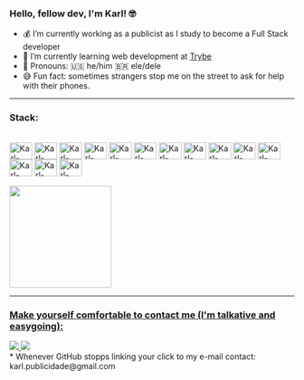 ### Hello, fellow dev, I'm Karl! 🤓

- 💰 I’m currently working as a publicist as I study to become a Full Stack developer
- 🌱 I’m currently learning web development at [Trybe](https://www.betrybe.com/)
- 👨 Pronouns: 🇺🇸 he/him 🇧🇷 ele/dele
- 😅  Fun fact: sometimes strangers stop me on the street to ask for help with their phones.

<hr/>

### Stack:
<div style="display: inline_block"><br>
  <img align="center" alt="Karl-Photoshop" height="30" width="40" src="https://cdn.jsdelivr.net/gh/devicons/devicon/icons/photoshop/photoshop-plain.svg" />
  <img align="center" alt="Karl-Illustrator" height="30" width="40" src="https://cdn.jsdelivr.net/gh/devicons/devicon/icons/illustrator/illustrator-plain.svg" />
  <img align="center" alt="Karl-Premiere" height="30" width="40" src="https://cdn.jsdelivr.net/gh/devicons/devicon/icons/premierepro/premierepro-original.svg" />
  <img align="center" alt="Karl-Java" height="30" width="40" src="https://cdn.jsdelivr.net/gh/devicons/devicon/icons/java/java-original.svg" />
  <img align="center" alt="Karl-Bootstrap" height="30" width="40" src="https://cdn.jsdelivr.net/gh/devicons/devicon/icons/bootstrap/bootstrap-original.svg" />
 <!-- <img align="center" alt="Karl-GitHub" height="30" width="40" src="https://cdn.jsdelivr.net/gh/devicons/devicon/icons/github/github-original.svg" /> -->
  <img align="center" alt="Karl-HTML" height="30" width="40" src="https://cdn.jsdelivr.net/gh/devicons/devicon/icons/html5/html5-original.svg" />
  <img align="center" alt="Karl-CSS" height="30" width="40" src="https://cdn.jsdelivr.net/gh/devicons/devicon/icons/css3/css3-original.svg" />
  <img align="center" alt="Karl-JavaScript" height="30" width="40" src="https://cdn.jsdelivr.net/gh/devicons/devicon/icons/javascript/javascript-original.svg" />
  <img align="center" alt="Karl-Jest" height="30" width="40" src="https://cdn.jsdelivr.net/gh/devicons/devicon/icons/jest/jest-plain.svg" />
  <img align="center" alt="Karl-React" height="30" width="40" src="https://cdn.jsdelivr.net/gh/devicons/devicon/icons/react/react-original.svg" />
  <img align="center" alt="Karl-Redux" height="30" width="40" src="https://cdn.jsdelivr.net/gh/devicons/devicon/icons/redux/redux-original.svg" />
  <img align="center" alt="Karl-Docker" height="30" width="40" src="https://cdn.jsdelivr.net/gh/devicons/devicon/icons/docker/docker-original.svg" />
  <img align="center" alt="Karl-MySQL" height="30" width="40" src="https://cdn.jsdelivr.net/gh/devicons/devicon/icons/mysql/mysql-original.svg" />
  <img align="center" alt="Karl-NodeJS" height="30" width="40" src="https://cdn.jsdelivr.net/gh/devicons/devicon/icons/nodejs/nodejs-original.svg" />
</div>
<br/>

<div align="left">
  <a href="https://www.linkedin.com/in/karl-web/">
  <img height="180em" src="https://github-readme-stats.vercel.app/api/top-langs/?username=karl-no&layout=compact&langs_count=7&theme=dark"/>
</div>

<hr/>

### Make yourself comfortable to contact me (I'm talkative and easygoing):
<div>
  <a href = "mailto: karl.publicidade@gmail.com">
    <img src="https://img.shields.io/badge/Gmail-D14836?style=for-the-badge&logo=gmail&logoColor=white" target="_blank">
  </a>
  <a href="https://www.linkedin.com/in/karl-web/?locale=en_US" target="_blank">
    <img src="https://img.shields.io/badge/-LinkedIn-%230077B5?style=for-the-badge&logo=linkedin&logoColor=white" target="_blank">
  </a>
</div>
  * Whenever GitHub stopps linking your click to my e-mail contact: karl.publicidade@gmail.com
  
